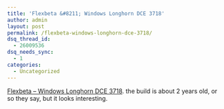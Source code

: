 ```yaml
---
title: 'Flexbeta &#8211; Windows Longhorn DCE 3718'
author: admin
layout: post
permalink: /flexbeta-windows-longhorn-dce-3718/
dsq_thread_id:
  - 26009536
dsq_needs_sync:
  - 1
categories:
  - Uncategorized
---
```

[Flexbeta &#8211; Windows Longhorn DCE 3718][1]. the build is about 2 years old, or so they say, but it looks interesting.

 [1]: http://www.flexbeta.net/main/comments.php?catid=1&shownews=7436